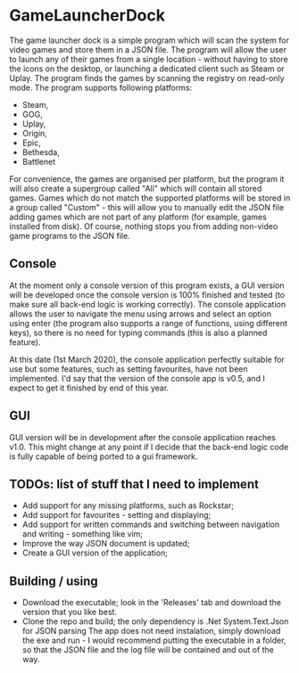 # GameLauncherDock
The game launcher dock is a simple program which will scan the system for video games and store them in a JSON file. The program will allow the user to launch any of their games from a single location - without having to store the icons on the desktop, or launching a dedicated client such as Steam or Uplay. The program finds the games by scanning the registry on read-only mode. The program supports following platforms:
- Steam,
- GOG,
- Uplay,
- Origin,
-	Epic,
-	Bethesda,
-	Battlenet

For convenience, the games are organised per platform, but the program it will also create a supergroup called "All" which will contain all stored games. Games which do not match the supported platforms will be stored in a group called "Custom" - this will allow you to manually edit the JSON file adding games which are not part of any platform (for example, games installed from disk). Of course, nothing stops you from adding non-video game programs to the JSON file.

## Console
At the moment only a console version of this program exists, a GUI version will be developed once the console version is 100% finished and tested (to make sure all back-end logic is working correctly). The console application allows the user to navigate the menu using arrows and select an option using enter (the program also supports a range of functions, using different keys), so there is no need for typing commands (this is also a planned feature).

At this date (1st March 2020), the console application perfectly suitable for use but some features, such as setting favourites, have not been implemented. I'd say that the version of the console app is v0.5, and I expect to get it finished by end of this year.

## GUI
GUI version will be in development after the console application reaches v1.0. This might change at any point if I decide that the back-end logic code is fully capable of being ported to a gui framework. 

## TODOs: list of stuff that I need to implement
- Add support for any missing platforms, such as Rockstar;
- Add support for favourites - setting and displaying;
- Add support for written commands and switching between navigation and writing - something like vim;
- Improve the way JSON document is updated;
- Create a GUI version of the application;

## Building / using
- Download the executable; look in the 'Releases' tab and download the version that you like best.
- Clone the repo and build; the only dependency is .Net System.Text.Json for JSON parsing
The app does not need instalation, simply download the exe and run - I would recommend putting the executable in a folder, so that the JSON file and the log file will be contained and out of the way.
